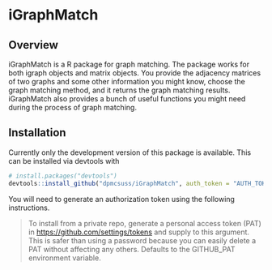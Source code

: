# iGraphMatch

Overview
--------
iGraphMatch is a R package for graph matching. The package works for both igraph objects and matrix objects. You provide the adjacency matrices of two graphs and some other information you might know, choose the graph matching method, and it returns the graph matching results. iGraphMatch also provides a bunch of useful functions you might need during the process of graph matching.

Installation
------------

Currently only the development version of this package is available. This can be installed via devtools with
``` r
# install.packages("devtools")
devtools::install_github("dpmcsuss/iGraphMatch", auth_token = "AUTH_TOKEN")
```
You will need to generate an authorization token using the following instructions.

> To install from a private repo, generate a personal access token (PAT) in https://github.com/settings/tokens and supply to this argument. This is safer than using a password because you can easily delete a PAT without affecting any others. Defaults to the GITHUB_PAT environment variable.
